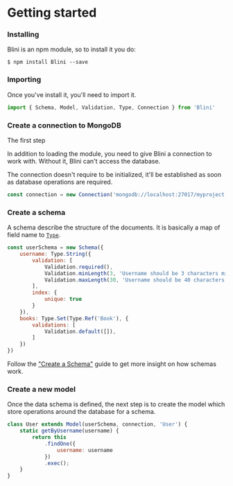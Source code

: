 # Getting started

### Installing

Blini is an npm module, so to install it you do:

```
$ npm install Blini --save
```

### Importing

Once you've install it, you'll need to import it.

```js
import { Schema, Model, Validation, Type, Connection } from 'Blini'
```

### Create a connection to MongoDB

The first step

In addition to loading the module, you need to give Blini a connection to work with. Without it, Blini can't access the database.

The connection doesn't require to be initialized, it'll be established as soon as database operations are required.

```js
const connection = new Connection('mongodb://localhost:27017/myproject');
```

### Create a schema

A schema describe the structure of the documents. It is basically a map of field name to [`Type`](./types.md).

```js
const userSchema = new Schema({
    username: Type.String({
        validation: [
            Validation.required(),
            Validation.minLength(3, 'Username should be 3 characters min'),
            Validation.maxLength(30, 'Username should be 40 characters max')
        ],
        index: {
            unique: true
        }
    }),
    books: Type.Set(Type.Ref('Book'), {
        validations: [
            Validation.default([]),
        ]
    })
})
```

Follow the ["Create a Schema"](create-schema.md) guide to get more insight on
how schemas work.

### Create a new model

Once the data schema is defined, the next step is to create the model which store operations
around the database for a schema.

```js
class User extends Model(userSchema, connection, 'User') {
    static getByUsername(username) {
        return this
            .findOne({
                username: username
            })
            .exec();
    }
}
```
